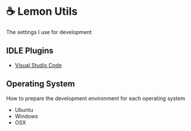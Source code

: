 # :coffee: Lemon Utils

The settings I use for development

## IDLE Plugins

 - [Visual Studio Code](https://github.com/leticiamrosa/lemonconfig/blob/master/VSCODE.md)

## Operating System

How to prepare the development environment for each operating system

 - Ubuntu
 - Windows
 - OSX
